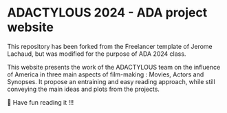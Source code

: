 # ADACTYLOUS 2024 - ADA project website 

This repository has been forked from the Freelancer template of Jerome Lachaud, but was modified for the purpose of ADA 2024 class.

This website presents the work of the ADACTYLOUS team on the influence of America in three main aspects of film-making : Movies, Actors and Synopses. It propose an entraining and easy reading approach, while still conveying the main ideas and plots from the projects.

🎥 Have fun reading it !!!
